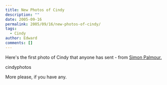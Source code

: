 ```yaml
---
title: New Photos of Cindy
description: ""
date: 2005-09-16
permalink: 2005/09/16/new-photos-of-cindy/
tags:
  - Cindy
author: Edward
comments: []
---
```


Here\'s the first photo of Cindy that anyone has sent - from [Simon
Palmour.][1]

<wpg2>cindyphotos</wpg2>

More please, if you have any.



[1]: https://palmour.blogspot.com
